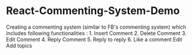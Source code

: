 # React-Commenting-System-Demo
Creating a commenting system (similar to FB's commenting system) which includes following functionalities : 1. Insert Comment 2. Delete Comment 3. Edit Comment 4. Reply Comment 5. Reply to reply 6. Like a comment Edit Add topics

